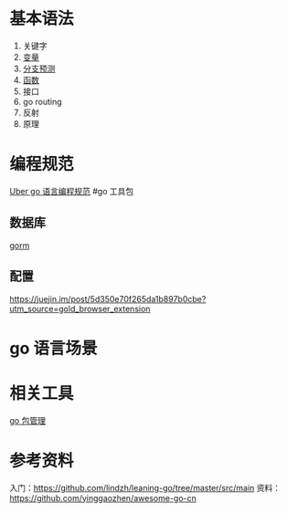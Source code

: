 
# 基本语法
1. 关键字
2. [变量](variables.md)
3. [分支预测](branch_statement.md)
4. [函数](method.md)
5. 接口
6. go routing
7. 反射
7. 原理
# 编程规范
[Uber go 语言编程规范](http://dockone.io/article/9331)
#go 工具包
## 数据库
[gorm](http://gorm.book.jasperxu.com/)
## 配置

https://juejin.im/post/5d350e70f265da1b897b0cbe?utm_source=gold_browser_extension
# go 语言场景
# 相关工具
[go 包管理](utils/go_package_management.md)
# 参考资料
入门：https://github.com/lindzh/leaning-go/tree/master/src/main
资料：https://github.com/yinggaozhen/awesome-go-cn
